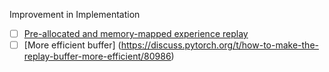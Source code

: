 Improvement in Implementation
- [ ] [Pre-allocated and memory-mapped experience replay](https://discuss.pytorch.org/t/rfc-torchrl-replay-buffers-pre-allocated-and-memory-mapped-experience-replay/155335)
- [ ] [More efficient buffer] (https://discuss.pytorch.org/t/how-to-make-the-replay-buffer-more-efficient/80986)
